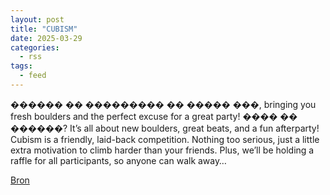 ```yaml
---
layout: post
title: "CUBISM"
date: 2025-03-29
categories: 
  - rss
tags: 
  - feed
---
```


<p>&#65533;&#65533;&#65533;&#65533;&#65533;&#65533; &#65533;&#65533; &#65533;&#65533;&#65533;&#65533;&#65533;&#65533;&#65533;&#65533;&#65533; &#65533;&#65533; &#65533;&#65533;&#65533;&#65533;&#65533; &#65533;&#65533;&#65533;, bringing you fresh boulders and the perfect excuse for a great party! &#65533;&#65533;&#65533;&#65533; &#65533;&#65533; &#65533;&#65533;&#65533;&#65533;&#65533;&#65533;? It&rsquo;s all about new boulders, great beats, and a fun afterparty! Cubism is a friendly, laid-back competition. Nothing too serious, just a little extra motivation to climb harder than your friends. Plus, we&rsquo;ll be holding a raffle for all participants, so anyone can walk away&hellip;</p>
<p><a href="https://www.klimkalender.nl/comp/cubism-2/" rel="noopener noreferrer" target="_blank">Bron</a></p>
